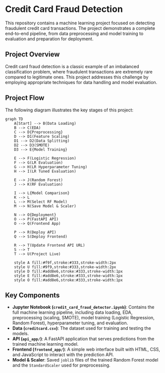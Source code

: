 # Credit Card Fraud Detection

This repository contains a machine learning project focused on detecting fraudulent credit card transactions. The project demonstrates a complete end-to-end pipeline, from data preprocessing and model training to evaluation and preparation for deployment.

## Project Overview

Credit card fraud detection is a classic example of an imbalanced classification problem, where fraudulent transactions are extremely rare compared to legitimate ones. This project addresses this challenge by employing appropriate techniques for data handling and model evaluation.

## Project Flow

The following diagram illustrates the key stages of this project:

```mermaid
graph TD
    A[Start] --> B(Data Loading)
    B --> C(EDA)
    C --> D{Preprocessing}
    D --> D1(Feature Scaling)
    D1 --> D2(Data Splitting)
    D2 --> D3(SMOTE)
    D3 --> E{Model Training}

    E --> F(Logistic Regression)
    F --> G(LR Evaluation)
    G --> H(LR Hyperparameter Tuning)
    H --> I(LR Tuned Evaluation)

    E --> J(Random Forest)
    J --> K(RF Evaluation)

    I --> L{Model Comparison}
    K --> L
    L --> M(Select RF Model)
    M --> N(Save Model & Scaler)

    N --> O{Deployment}
    O --> P(FastAPI API)
    O --> Q(Frontend App)

    P --> R(Deploy API)
    Q --> S(Deploy Frontend)

    R --> T(Update Frontend API URL)
    S --> T
    T --> U(Project Live)

    style A fill:#f9f,stroke:#333,stroke-width:2px
    style U fill:#9f9,stroke:#333,stroke-width:2px
    style D fill:#add8e6,stroke:#333,stroke-width:1px
    style E fill:#add8e6,stroke:#333,stroke-width:1px
    style O fill:#add8e6,stroke:#333,stroke-width:1px
```

## Key Components

*   **Jupyter Notebook (`credit_card_fraud_detector.ipynb`)**: Contains the full machine learning pipeline, including data loading, EDA, preprocessing (scaling, SMOTE), model training (Logistic Regression, Random Forest), hyperparameter tuning, and evaluation.
*   **Data (`creditcard.csv`)**: The dataset used for training and testing the models.
*   **API (`api_app/`)**: A FastAPI application that serves predictions from the trained machine learning model.
*   **Frontend (`frontend_app/`)**: A simple web interface built with HTML, CSS, and JavaScript to interact with the prediction API.
*   **Model & Scaler**: Saved `joblib` files of the trained Random Forest model and the `StandardScaler` used for preprocessing.

